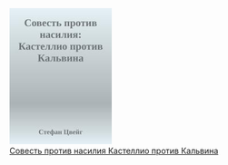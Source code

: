 ![](Совесть%20против%20насилия%20Кастеллио%20против%20Кальвина.jpg)  
[Совесть против насилия Кастеллио против Кальвина](Совесть%20против%20насилия%20Кастеллио%20против%20Кальвина.txt)

